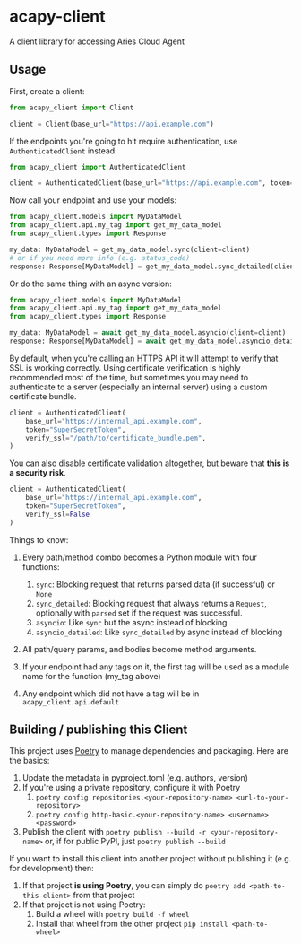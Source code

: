 # acapy-client
A client library for accessing Aries Cloud Agent

## Usage
First, create a client:

```python
from acapy_client import Client

client = Client(base_url="https://api.example.com")
```

If the endpoints you're going to hit require authentication, use `AuthenticatedClient` instead:

```python
from acapy_client import AuthenticatedClient

client = AuthenticatedClient(base_url="https://api.example.com", token="SuperSecretToken")
```

Now call your endpoint and use your models:

```python
from acapy_client.models import MyDataModel
from acapy_client.api.my_tag import get_my_data_model
from acapy_client.types import Response

my_data: MyDataModel = get_my_data_model.sync(client=client)
# or if you need more info (e.g. status_code)
response: Response[MyDataModel] = get_my_data_model.sync_detailed(client=client)
```

Or do the same thing with an async version:

```python
from acapy_client.models import MyDataModel
from acapy_client.api.my_tag import get_my_data_model
from acapy_client.types import Response

my_data: MyDataModel = await get_my_data_model.asyncio(client=client)
response: Response[MyDataModel] = await get_my_data_model.asyncio_detailed(client=client)
```

By default, when you're calling an HTTPS API it will attempt to verify that SSL is working correctly. Using certificate verification is highly recommended most of the time, but sometimes you may need to authenticate to a server (especially an internal server) using a custom certificate bundle.

```python
client = AuthenticatedClient(
    base_url="https://internal_api.example.com", 
    token="SuperSecretToken",
    verify_ssl="/path/to/certificate_bundle.pem",
)
```

You can also disable certificate validation altogether, but beware that **this is a security risk**.

```python
client = AuthenticatedClient(
    base_url="https://internal_api.example.com", 
    token="SuperSecretToken", 
    verify_ssl=False
)
```

Things to know:
1. Every path/method combo becomes a Python module with four functions:
    1. `sync`: Blocking request that returns parsed data (if successful) or `None`
    1. `sync_detailed`: Blocking request that always returns a `Request`, optionally with `parsed` set if the request was successful.
    1. `asyncio`: Like `sync` but the async instead of blocking
    1. `asyncio_detailed`: Like `sync_detailed` by async instead of blocking

1. All path/query params, and bodies become method arguments.
1. If your endpoint had any tags on it, the first tag will be used as a module name for the function (my_tag above)
1. Any endpoint which did not have a tag will be in `acapy_client.api.default`

## Building / publishing this Client
This project uses [Poetry](https://python-poetry.org/) to manage dependencies  and packaging.  Here are the basics:
1. Update the metadata in pyproject.toml (e.g. authors, version)
1. If you're using a private repository, configure it with Poetry
    1. `poetry config repositories.<your-repository-name> <url-to-your-repository>`
    1. `poetry config http-basic.<your-repository-name> <username> <password>`
1. Publish the client with `poetry publish --build -r <your-repository-name>` or, if for public PyPI, just `poetry publish --build`

If you want to install this client into another project without publishing it (e.g. for development) then:
1. If that project **is using Poetry**, you can simply do `poetry add <path-to-this-client>` from that project
1. If that project is not using Poetry:
    1. Build a wheel with `poetry build -f wheel`
    1. Install that wheel from the other project `pip install <path-to-wheel>`